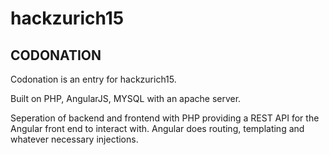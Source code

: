 # hackzurich15
## CODONATION ##

Codonation is an entry for hackzurich15.

Built on PHP, AngularJS, MYSQL with an apache server. 

Seperation of backend and frontend with PHP providing a REST API for the Angular front end to interact with. Angular does routing, templating and whatever necessary injections. 
